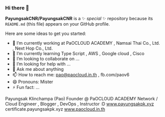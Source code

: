 ### Hi there 👋

**PayungsakCNR/PayungsakCNR** is a ✨ _special_ ✨ repository because its `README.md` (this file) appears on your GitHub profile.

Here are some ideas to get you started:

- 🔭 I’m currently working at PaOCLOUD ACADEMY , Namsai Thai Co., Ltd. , Next Hop Co., Ltd.
- 🌱 I’m currently learning Type Script , AWS , Google cloud , Cisco
- 👯 I’m looking to collaborate on ...
- 🤔 I’m looking for help with ...
- 💬 Ask me about anything
- 📫 How to reach me: pao@paocloud.in.th , fb.com/paov6
- 😄 Pronouns: Mister
- ⚡ Fun fact: ...

Payungsak Klinchampa (Pao)
Founder @ PaOCLOUD ACADEMY
Network / Cloud Engineer , Blogger , DevOps , Instructor :D 
www.payungsakpk.xyz
certificate.payungsakpk.xyz
www.paocloud.in.th
